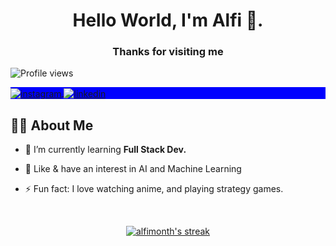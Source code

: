 <h1 align="center">Hello World, I'm Alfi 👋.</h1>
<h3 align="center">Thanks for visiting me</h3>

<img src="https://komarev.com/ghpvc/?username=alfimonth&color=blueviolet" alt="Profile views" /> 
<p align="left" style="background:blue">
  <a href="https://www.instagram.com/allfine_83/?hl=id" target="_blank">
    <img align="center" src="https://img.shields.io/badge/-allfine_83-05122A?style=flat&logo=instagram" alt="instagram"/>
  </a>
  <a href="https://id.linkedin.com/in/alfimonth" target="_blank">
    <img align="center" src="https://img.shields.io/badge/-alfimonth-05122A?style=flat&logo=linkedin" alt="linkedin"/>
  </a>
</p>

## 🙋‍♂️ About Me

- 🌱 I’m currently learning **Full Stack Dev.**
  
- 🚀  Like & have an interest in AI and Machine Learning

- ⚡ Fun fact: I love watching anime, and playing strategy games.


<br/>

<p align="center">
    <a href="https://github.com/alfimonth?tab=repositories">
        <img title="🔥 my Strak stats" alt="alfimonth's streak" src="https://github-readme-streak-stats.herokuapp.com/?user=alfimonth&theme=black-ice&hide_border=true&stroke=0000&background=060A0CD0"/>
    </a>
</p>


<!--
**alfimonth/alfimonth** is a ✨ _special_ ✨ repository because its `README.md` (this file) appears on your GitHub profile.

Here are some ideas to get you started:

- 🔭 I’m currently working on ...
- 🌱 I’m currently learning ...
- 👯 I’m looking to collaborate on ...
- 🤔 I’m looking for help with ...
- 💬 Ask me about ...
- 📫 How to reach me: ...
- 😄 Pronouns: ...
- ⚡ Fun fact: ...
-->
